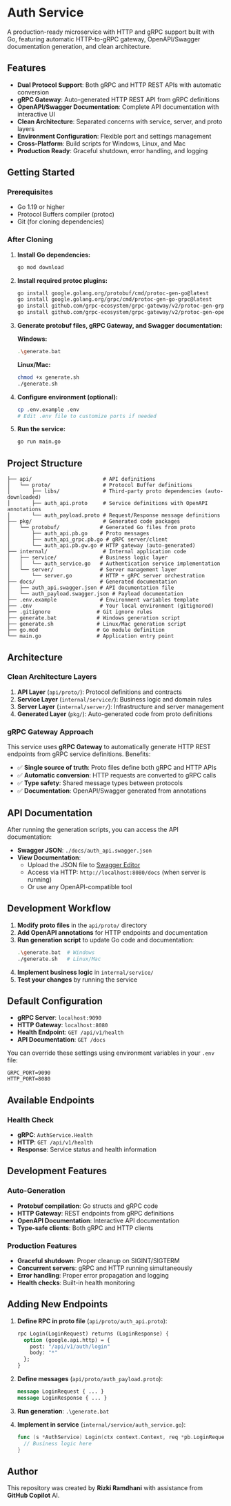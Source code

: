 # Auth Service

A production-ready microservice with HTTP and gRPC support built with Go, featuring automatic HTTP-to-gRPC gateway, OpenAPI/Swagger documentation generation, and clean architecture.

## Features

- **Dual Protocol Support**: Both gRPC and HTTP REST APIs with automatic conversion
- **gRPC Gateway**: Auto-generated HTTP REST API from gRPC definitions
- **OpenAPI/Swagger Documentation**: Complete API documentation with interactive UI
- **Clean Architecture**: Separated concerns with service, server, and proto layers
- **Environment Configuration**: Flexible port and settings management
- **Cross-Platform**: Build scripts for Windows, Linux, and Mac
- **Production Ready**: Graceful shutdown, error handling, and logging

## Getting Started

### Prerequisites
- Go 1.19 or higher
- Protocol Buffers compiler (protoc)
- Git (for cloning dependencies)

### After Cloning

1. **Install Go dependencies:**
   ```bash
   go mod download
   ```

2. **Install required protoc plugins:**
   ```bash
   go install google.golang.org/protobuf/cmd/protoc-gen-go@latest
   go install google.golang.org/grpc/cmd/protoc-gen-go-grpc@latest
   go install github.com/grpc-ecosystem/grpc-gateway/v2/protoc-gen-grpc-gateway@latest
   go install github.com/grpc-ecosystem/grpc-gateway/v2/protoc-gen-openapiv2@latest
   ```

3. **Generate protobuf files, gRPC Gateway, and Swagger documentation:**
   
   **Windows:**
   ```bash
   .\generate.bat
   ```
   
   **Linux/Mac:**
   ```bash
   chmod +x generate.sh
   ./generate.sh
   ```

4. **Configure environment (optional):**
   ```bash
   cp .env.example .env
   # Edit .env file to customize ports if needed
   ```

5. **Run the service:**
   ```bash
   go run main.go
   ```

## Project Structure

```
├── api/                       # API definitions
│   └── proto/                 # Protocol Buffer definitions
│       ├── libs/              # Third-party proto dependencies (auto-downloaded)
│       ├── auth_api.proto     # Service definitions with OpenAPI annotations
│       └── auth_payload.proto # Request/Response message definitions
├── pkg/                       # Generated code packages
│   └── protobuf/             # Generated Go files from proto
│       ├── auth_api.pb.go    # Proto messages
│       ├── auth_api_grpc.pb.go # gRPC server/client
│       └── auth_api.pb.gw.go # HTTP gateway (auto-generated)
├── internal/                  # Internal application code
│   ├── service/              # Business logic layer
│   │   └── auth_service.go   # Authentication service implementation
│   └── server/               # Server management layer
│       └── server.go         # HTTP + gRPC server orchestration
├── docs/                     # Generated documentation
│   ├── auth_api.swagger.json # API documentation file
│   └── auth_payload.swagger.json # Payload documentation
├── .env.example              # Environment variables template
├── .env                      # Your local environment (gitignored)
├── .gitignore               # Git ignore rules
├── generate.bat             # Windows generation script
├── generate.sh              # Linux/Mac generation script
├── go.mod                   # Go module definition
└── main.go                  # Application entry point
```

## Architecture

### Clean Architecture Layers

1. **API Layer** (`api/proto/`): Protocol definitions and contracts
2. **Service Layer** (`internal/service/`): Business logic and domain rules
3. **Server Layer** (`internal/server/`): Infrastructure and server management
4. **Generated Layer** (`pkg/`): Auto-generated code from proto definitions

### gRPC Gateway Approach

This service uses **gRPC Gateway** to automatically generate HTTP REST endpoints from gRPC service definitions. Benefits:

- ✅ **Single source of truth**: Proto files define both gRPC and HTTP APIs
- ✅ **Automatic conversion**: HTTP requests are converted to gRPC calls
- ✅ **Type safety**: Shared message types between protocols
- ✅ **Documentation**: OpenAPI/Swagger generated from annotations

## API Documentation

After running the generation scripts, you can access the API documentation:

- **Swagger JSON**: `./docs/auth_api.swagger.json`
- **View Documentation**: 
  - Upload the JSON file to [Swagger Editor](https://editor.swagger.io)
  - Access via HTTP: `http://localhost:8080/docs` (when server is running)
  - Or use any OpenAPI-compatible tool

## Development Workflow

1. **Modify proto files** in the `api/proto/` directory
2. **Add OpenAPI annotations** for HTTP endpoints and documentation
3. **Run generation script** to update Go code and documentation:
   ```bash
   .\generate.bat  # Windows
   ./generate.sh   # Linux/Mac
   ```
4. **Implement business logic** in `internal/service/`
5. **Test your changes** by running the service

## Default Configuration

- **gRPC Server**: `localhost:9090`
- **HTTP Gateway**: `localhost:8080`
- **Health Endpoint**: `GET /api/v1/health`
- **API Documentation**: `GET /docs`

You can override these settings using environment variables in your `.env` file:

```env
GRPC_PORT=9090
HTTP_PORT=8080
```

## Available Endpoints

### Health Check
- **gRPC**: `AuthService.Health`
- **HTTP**: `GET /api/v1/health`
- **Response**: Service status and health information

## Development Features

### Auto-Generation
- **Protobuf compilation**: Go structs and gRPC code
- **HTTP Gateway**: REST endpoints from gRPC definitions  
- **OpenAPI Documentation**: Interactive API documentation
- **Type-safe clients**: Both gRPC and HTTP clients

### Production Features
- **Graceful shutdown**: Proper cleanup on SIGINT/SIGTERM
- **Concurrent servers**: gRPC and HTTP running simultaneously
- **Error handling**: Proper error propagation and logging
- **Health checks**: Built-in health monitoring

## Adding New Endpoints

1. **Define RPC in proto file** (`api/proto/auth_api.proto`):
   ```protobuf
   rpc Login(LoginRequest) returns (LoginResponse) {
     option (google.api.http) = {
       post: "/api/v1/auth/login"
       body: "*"
     };
   }
   ```

2. **Define messages** (`api/proto/auth_payload.proto`):
   ```protobuf
   message LoginRequest { ... }
   message LoginResponse { ... }
   ```

3. **Run generation**: `.\generate.bat`

4. **Implement in service** (`internal/service/auth_service.go`):
   ```go
   func (s *AuthService) Login(ctx context.Context, req *pb.LoginRequest) (*pb.LoginResponse, error) {
     // Business logic here
   }
   ```

## Author

This repository was created by **Rizki Ramdhani** with assistance from **GitHub Copilot** AI.
